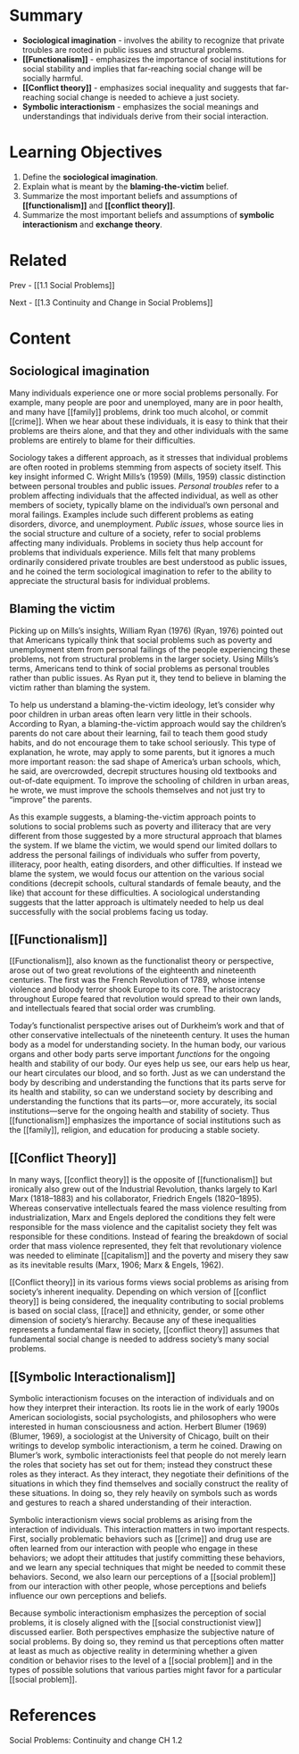 # Summary
- __Sociological imagination__ - involves the ability to recognize that private troubles are rooted in public issues and structural problems.
- __[[Functionalism]]__ - emphasizes the importance of social institutions for social stability and implies that far-reaching social change will be socially harmful.
- __[[Conflict theory]]__ - emphasizes social inequality and suggests that far-reaching social change is needed to achieve a just society.
- __Symbolic interactionism__ - emphasizes the social meanings and understandings that individuals derive from their social interaction.
# Learning Objectives
1. Define the __sociological imagination__.
2. Explain what is meant by the __blaming-the-victim__ belief.
3. Summarize the most important beliefs and assumptions of __[[functionalism]]__ and __[[conflict theory]]__.
4. Summarize the most important beliefs and assumptions of __symbolic interactionism__ and __exchange theory__.
# Related
Prev - [[1.1 Social Problems]]

Next - [[1.3 Continuity and Change in Social Problems]]
# Content

## Sociological imagination

Many individuals experience one or more social problems personally. For example, many people are poor and unemployed, many are in poor health, and many have [[family]] problems, drink too much alcohol, or commit [[crime]]. When we hear about these individuals, it is easy to think that their problems are theirs alone, and that they and other individuals with the same problems are entirely to blame for their difficulties.

Sociology takes a different approach, as it stresses that individual problems are often rooted in problems stemming from aspects of society itself. This key insight informed C. Wright Mills’s (1959) (Mills, 1959) classic distinction between personal troubles and public issues. _Personal troubles_ refer to a problem affecting individuals that the affected individual, as well as other members of society, typically blame on the individual’s own personal and moral failings. Examples include such different problems as eating disorders, divorce, and unemployment. _Public issues_, whose source lies in the social structure and culture of a society, refer to social problems affecting many individuals. Problems in society thus help account for problems that individuals experience. Mills felt that many problems ordinarily considered private troubles are best understood as public issues, and he coined the term sociological imagination to refer to the ability to appreciate the structural basis for individual problems.

## Blaming the victim

Picking up on Mills’s insights, William Ryan (1976) (Ryan, 1976) pointed out that Americans typically think that social problems such as poverty and unemployment stem from personal failings of the people experiencing these problems, not from structural problems in the larger society. Using Mills’s terms, Americans tend to think of social problems as personal troubles rather than public issues. As Ryan put it, they tend to believe in blaming the victim rather than blaming the system.

To help us understand a blaming-the-victim ideology, let’s consider why poor children in urban areas often learn very little in their schools. According to Ryan, a blaming-the-victim approach would say the children’s parents do not care about their learning, fail to teach them good study habits, and do not encourage them to take school seriously. This type of explanation, he wrote, may apply to some parents, but it ignores a much more important reason: the sad shape of America’s urban schools, which, he said, are overcrowded, decrepit structures housing old textbooks and out-of-date equipment. To improve the schooling of children in urban areas, he wrote, we must improve the schools themselves and not just try to “improve” the parents.

As this example suggests, a blaming-the-victim approach points to solutions to social problems such as poverty and illiteracy that are very different from those suggested by a more structural approach that blames the system. If we blame the victim, we would spend our limited dollars to address the personal failings of individuals who suffer from poverty, illiteracy, poor health, eating disorders, and other difficulties. If instead we blame the system, we would focus our attention on the various social conditions (decrepit schools, cultural standards of female beauty, and the like) that account for these difficulties. A sociological understanding suggests that the latter approach is ultimately needed to help us deal successfully with the social problems facing us today.

## [[Functionalism]]

[[Functionalism]], also known as the functionalist theory or perspective, arose out of two great revolutions of the eighteenth and nineteenth centuries. The first was the French Revolution of 1789, whose intense violence and bloody terror shook Europe to its core. The aristocracy throughout Europe feared that revolution would spread to their own lands, and intellectuals feared that social order was crumbling.

Today’s functionalist perspective arises out of Durkheim’s work and that of other conservative intellectuals of the nineteenth century. It uses the human body as a model for understanding society. In the human body, our various organs and other body parts serve important _functions_ for the ongoing health and stability of our body. Our eyes help us see, our ears help us hear, our heart circulates our blood, and so forth. Just as we can understand the body by describing and understanding the functions that its parts serve for its health and stability, so can we understand society by describing and understanding the functions that its parts—or, more accurately, its social institutions—serve for the ongoing health and stability of society. Thus [[functionalism]] emphasizes the importance of social institutions such as the [[family]], religion, and education for producing a stable society.
## [[Conflict Theory]]

In many ways, [[conflict theory]] is the opposite of [[functionalism]] but ironically also grew out of the Industrial Revolution, thanks largely to Karl Marx (1818–1883) and his collaborator, Friedrich Engels (1820–1895). Whereas conservative intellectuals feared the mass violence resulting from industrialization, Marx and Engels deplored the conditions they felt were responsible for the mass violence and the capitalist society they felt was responsible for these conditions. Instead of fearing the breakdown of social order that mass violence represented, they felt that revolutionary violence was needed to eliminate [[capitalism]] and the poverty and misery they saw as its inevitable results (Marx, 1906; Marx & Engels, 1962).

[[Conflict theory]] in its various forms views social problems as arising from society’s inherent inequality. Depending on which version of [[conflict theory]] is being considered, the inequality contributing to social problems is based on social class, [[race]] and ethnicity, gender, or some other dimension of society’s hierarchy. Because any of these inequalities represents a fundamental flaw in society, [[conflict theory]] assumes that fundamental social change is needed to address society’s many social problems.

## [[Symbolic Interactionalism]]

Symbolic interactionism focuses on the interaction of individuals and on how they interpret their interaction. Its roots lie in the work of early 1900s American sociologists, social psychologists, and philosophers who were interested in human consciousness and action. Herbert Blumer (1969) (Blumer, 1969), a sociologist at the University of Chicago, built on their writings to develop symbolic interactionism, a term he coined. Drawing on Blumer’s work, symbolic interactionists feel that people do not merely learn the roles that society has set out for them; instead they construct these roles as they interact. As they interact, they negotiate their definitions of the situations in which they find themselves and socially construct the reality of these situations. In doing so, they rely heavily on symbols such as words and gestures to reach a shared understanding of their interaction.

Symbolic interactionism views social problems as arising from the interaction of individuals. This interaction matters in two important respects. First, socially problematic behaviors such as [[crime]] and drug use are often learned from our interaction with people who engage in these behaviors; we adopt their attitudes that justify committing these behaviors, and we learn any special techniques that might be needed to commit these behaviors. Second, we also learn our perceptions of a [[social problem]] from our interaction with other people, whose perceptions and beliefs influence our own perceptions and beliefs.

Because symbolic interactionism emphasizes the perception of social problems, it is closely aligned with the [[social constructionist view]] discussed earlier. Both perspectives emphasize the subjective nature of social problems. By doing so, they remind us that perceptions often matter at least as much as objective reality in determining whether a given condition or behavior rises to the level of a [[social problem]] and in the types of possible solutions that various parties might favor for a particular [[social problem]].


# References
Social Problems: Continuity and change CH 1.2